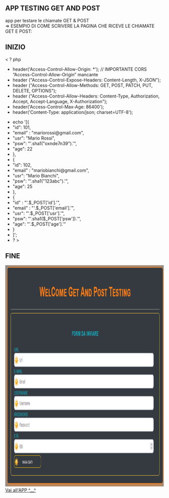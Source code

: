 <link rel="shortcut icon" href="img/sun.png" type="image/x-icon" sizes="16x16">

## APP TESTING GET AND POST

app per testare le chiamate GET &amp; POST
<br />
 => ESEMPIO DI COME SCRIVERE LA PAGINA CHE RICEVE LE CHIAMATE GET E POST:
<br />

## INIZIO ##

< ? php
<ul>
    <li>header('Access-Control-Allow-Origin: *'); // IMPORTANTE CORS “Access-Control-Allow-Origin” mancante</li>
    <li>header ("Access-Control-Expose-Headers: Content-Length, X-JSON");</li>
    <li>header ("Access-Control-Allow-Methods: GET, POST, PATCH, PUT, DELETE, OPTIONS");</li>
    <li>header ("Access-Control-Allow-Headers: Content-Type, Authorization, Accept, Accept-Language, X-Authorization");</li>
    <li>header('Access-Control-Max-Age: 86400');</li>
    <li>header('Content-Type: application/json; charset=UTF-8');</li>
 </ul>
 <ul>
    <li>echo '[{</li>
            <li>"id": 101,</li>
            <li>"email" : "mariorossi@gmail.com",</li>
            <li>"usr": "Mario Rossi",</li>
            <li>"psw": "'.sha1("oxnde7n39").'",</li>
            <li>"age": 22</li>
        <li>},</li>
        <li>{</li>
            <li>"id": 102,</li>
            <li>"email" : "mariobianchi@gmail.com",</li>
            <li>"usr": "Mario Bianchi",</li>
            <li>"psw": "'.sha1("123abc").'",</li>
            <li>"age": 25</li>
        <li>},</li>
        <li>{</li>
            <li>"id" : "'.$_POST['id'].'",</li>
            <li>"email" : "'.$_POST['email'].'",</li>
            <li>"usr": "'.$_POST['usr'].'",</li>
            <li>"psw": "'.sha1($_POST['psw']).'",</li>
            <li>"age": "'.$_POST['age'].'"</li>
        <li>}</li>
    <li>]';
    <li>? ></li>
</ul>

## FINE ##

<img src="img/screenshot.png" width="1000" height="700" alt="Immagine non disponibile" />
<br />
<a href="https://ivanpierdeveloper.github.io/testingGetPost/index">Vai all'APP ^__^</a>

<!-- <img src="https://cdn.shopify.com/s/files/1/0104/7583/1377/products/GOH72169.001_1_1200x1200.jpg?v=1616437645" /> -->
